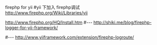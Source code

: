 firephp for yii
#yii 下加入 firephp调试
http://www.firephp.org/Wiki/Libraries/yii

http://www.firephp.org/HQ/Install.htm
#---
http://shiki.me/blog/firephp-logger-for-yii-framework/

#---
http://www.yiiframework.com/extension/firephp-logroute/
